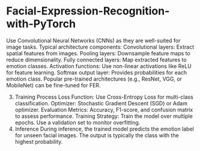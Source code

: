 # Facial-Expression-Recognition-with-PyTorch

Use Convolutional Neural Networks (CNNs) as they are well-suited for image tasks.
Typical architecture components:
Convolutional layers: Extract spatial features from images.
Pooling layers: Downsample feature maps to reduce dimensionality.
Fully connected layers: Map extracted features to emotion classes.
Activation functions: Use non-linear activations like ReLU for feature learning.
Softmax output layer: Provides probabilities for each emotion class.
Popular pre-trained architectures (e.g., ResNet, VGG, or MobileNet) can be fine-tuned for FER.

3. Training Process
Loss Function:
Use Cross-Entropy Loss for multi-class classification.
Optimizer:
Stochastic Gradient Descent (SGD) or Adam optimizer.
Evaluation Metrics:
Accuracy, F1-score, and confusion matrix to assess performance.
Training Strategy:
Train the model over multiple epochs.
Use a validation set to monitor overfitting.
4. Inference
During inference, the trained model predicts the emotion label for unseen facial images. The output is typically the class with the highest probability.
